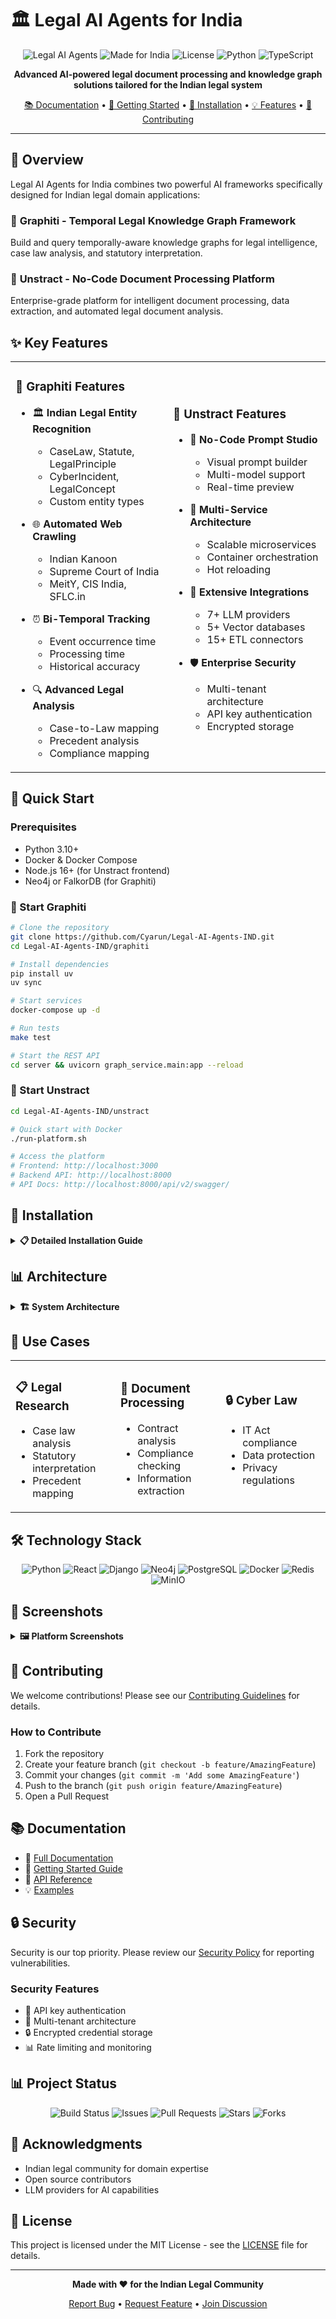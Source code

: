 # 🏛️ Legal AI Agents for India

<div align="center">

![Legal AI Agents](https://img.shields.io/badge/Legal_AI-Agents-blue?style=for-the-badge&logo=law&logoColor=white)
![Made for India](https://img.shields.io/badge/Made_for-India-🇮🇳-orange?style=for-the-badge)
![License](https://img.shields.io/badge/License-MIT-green?style=for-the-badge)
![Python](https://img.shields.io/badge/Python-3.10+-blue?style=for-the-badge&logo=python&logoColor=white)
![TypeScript](https://img.shields.io/badge/TypeScript-React-blue?style=for-the-badge&logo=typescript&logoColor=white)

<p align="center">
  <b>Advanced AI-powered legal document processing and knowledge graph solutions tailored for the Indian legal system</b>
</p>

[📚 Documentation](https://github.com/Cyarun/Legal-AI-Agents-IND/wiki) • 
[🚀 Getting Started](#-quick-start) • 
[🔧 Installation](#-installation) • 
[💡 Features](#-key-features) • 
[🤝 Contributing](#-contributing)

</div>

---

## 🌟 Overview

Legal AI Agents for India combines two powerful AI frameworks specifically designed for Indian legal domain applications:

### 🔮 **Graphiti** - Temporal Legal Knowledge Graph Framework
Build and query temporally-aware knowledge graphs for legal intelligence, case law analysis, and statutory interpretation.

### 📄 **Unstract** - No-Code Document Processing Platform
Enterprise-grade platform for intelligent document processing, data extraction, and automated legal document analysis.

## ✨ Key Features

<table>
<tr>
<td width="50%">

### 🔮 Graphiti Features

- 🏛️ **Indian Legal Entity Recognition**
  - CaseLaw, Statute, LegalPrinciple
  - CyberIncident, LegalConcept
  - Custom entity types

- 🌐 **Automated Web Crawling**
  - Indian Kanoon
  - Supreme Court of India
  - MeitY, CIS India, SFLC.in

- ⏰ **Bi-Temporal Tracking**
  - Event occurrence time
  - Processing time
  - Historical accuracy

- 🔍 **Advanced Legal Analysis**
  - Case-to-Law mapping
  - Precedent analysis
  - Compliance mapping

</td>
<td width="50%">

### 📄 Unstract Features

- 🎨 **No-Code Prompt Studio**
  - Visual prompt builder
  - Multi-model support
  - Real-time preview

- 🔄 **Multi-Service Architecture**
  - Scalable microservices
  - Container orchestration
  - Hot reloading

- 🔌 **Extensive Integrations**
  - 7+ LLM providers
  - 5+ Vector databases
  - 15+ ETL connectors

- 🛡️ **Enterprise Security**
  - Multi-tenant architecture
  - API key authentication
  - Encrypted storage

</td>
</tr>
</table>

## 🚀 Quick Start

### Prerequisites

- Python 3.10+
- Docker & Docker Compose
- Node.js 16+ (for Unstract frontend)
- Neo4j or FalkorDB (for Graphiti)

### 🔮 Start Graphiti

```bash
# Clone the repository
git clone https://github.com/Cyarun/Legal-AI-Agents-IND.git
cd Legal-AI-Agents-IND/graphiti

# Install dependencies
pip install uv
uv sync

# Start services
docker-compose up -d

# Run tests
make test

# Start the REST API
cd server && uvicorn graph_service.main:app --reload
```

### 📄 Start Unstract

```bash
cd Legal-AI-Agents-IND/unstract

# Quick start with Docker
./run-platform.sh

# Access the platform
# Frontend: http://localhost:3000
# Backend API: http://localhost:8000
# API Docs: http://localhost:8000/api/v2/swagger/
```

## 🔧 Installation

<details>
<summary><b>📋 Detailed Installation Guide</b></summary>

### Graphiti Installation

1. **Set up environment variables**
   ```bash
   export OPENAI_API_KEY="your-api-key"
   export NEO4J_URI="bolt://localhost:7687"
   export NEO4J_USER="neo4j"
   export NEO4J_PASSWORD="password"
   ```

2. **Install dependencies**
   ```bash
   cd graphiti
   pip install uv
   uv sync
   ```

3. **Start graph database**
   ```bash
   docker-compose up -d neo4j
   ```

### Unstract Installation

1. **Configure environment**
   ```bash
   cd unstract
   cp docker/.env.example docker/.env
   ```

2. **Start all services**
   ```bash
   ./run-platform.sh
   ```

3. **Development setup**
   ```bash
   # Backend
   ./dev-env-cli.sh -e -s backend
   ./dev-env-cli.sh -a -s backend
   ./dev-env-cli.sh -i -s backend

   # Frontend
   cd frontend
   npm install
   npm start
   ```

</details>

## 📊 Architecture

<details>
<summary><b>🏗️ System Architecture</b></summary>

### Graphiti Architecture
```mermaid
graph TD
    A[Web Crawler] --> B[Entity Extractor]
    B --> C[Knowledge Graph]
    C --> D[Neo4j/FalkorDB]
    E[MCP Server] --> C
    F[REST API] --> C
    G[Query Engine] --> C
```

### Unstract Architecture
```mermaid
graph TD
    A[React Frontend] --> B[Django Backend]
    B --> C[Platform Service]
    B --> D[Prompt Service]
    B --> E[X2Text Service]
    B --> F[Runner Service]
    C --> G[LLM Providers]
    D --> H[Vector DBs]
    E --> I[Document Storage]
```

</details>

## 🎯 Use Cases

<table>
<tr>
<td width="33%">

### 📋 Legal Research
- Case law analysis
- Statutory interpretation
- Precedent mapping

</td>
<td width="33%">

### 📑 Document Processing
- Contract analysis
- Compliance checking
- Information extraction

</td>
<td width="33%">

### 🔒 Cyber Law
- IT Act compliance
- Data protection
- Privacy regulations

</td>
</tr>
</table>

## 🛠️ Technology Stack

<div align="center">

![Python](https://img.shields.io/badge/Python-3776AB?style=flat-square&logo=python&logoColor=white)
![React](https://img.shields.io/badge/React-20232A?style=flat-square&logo=react&logoColor=61DAFB)
![Django](https://img.shields.io/badge/Django-092E20?style=flat-square&logo=django&logoColor=white)
![Neo4j](https://img.shields.io/badge/Neo4j-008CC1?style=flat-square&logo=neo4j&logoColor=white)
![PostgreSQL](https://img.shields.io/badge/PostgreSQL-316192?style=flat-square&logo=postgresql&logoColor=white)
![Docker](https://img.shields.io/badge/Docker-2CA5E0?style=flat-square&logo=docker&logoColor=white)
![Redis](https://img.shields.io/badge/Redis-DC382D?style=flat-square&logo=redis&logoColor=white)
![MinIO](https://img.shields.io/badge/MinIO-C72E49?style=flat-square&logo=minio&logoColor=white)

</div>

## 📸 Screenshots

<details>
<summary><b>🖼️ Platform Screenshots</b></summary>

### Unstract Prompt Studio
![Prompt Studio](https://via.placeholder.com/800x400?text=Prompt+Studio+Interface)

### Graphiti Knowledge Graph
![Knowledge Graph](https://via.placeholder.com/800x400?text=Knowledge+Graph+Visualization)

</details>

## 🤝 Contributing

We welcome contributions! Please see our [Contributing Guidelines](CONTRIBUTING.md) for details.

### How to Contribute

1. Fork the repository
2. Create your feature branch (`git checkout -b feature/AmazingFeature`)
3. Commit your changes (`git commit -m 'Add some AmazingFeature'`)
4. Push to the branch (`git push origin feature/AmazingFeature`)
5. Open a Pull Request

## 📚 Documentation

- 📖 [Full Documentation](https://github.com/Cyarun/Legal-AI-Agents-IND/wiki)
- 🚀 [Getting Started Guide](https://github.com/Cyarun/Legal-AI-Agents-IND/wiki/Getting-Started)
- 🔧 [API Reference](https://github.com/Cyarun/Legal-AI-Agents-IND/wiki/API-Reference)
- 💡 [Examples](https://github.com/Cyarun/Legal-AI-Agents-IND/wiki/Examples)

## 🔒 Security

Security is our top priority. Please review our [Security Policy](SECURITY.md) for reporting vulnerabilities.

### Security Features
- 🔐 API key authentication
- 🏢 Multi-tenant architecture
- 🔒 Encrypted credential storage
- 📊 Rate limiting and monitoring

## 📊 Project Status

<div align="center">

![Build Status](https://img.shields.io/github/actions/workflow/status/Cyarun/Legal-AI-Agents-IND/ci.yml?style=flat-square)
![Issues](https://img.shields.io/github/issues/Cyarun/Legal-AI-Agents-IND?style=flat-square)
![Pull Requests](https://img.shields.io/github/issues-pr/Cyarun/Legal-AI-Agents-IND?style=flat-square)
![Stars](https://img.shields.io/github/stars/Cyarun/Legal-AI-Agents-IND?style=flat-square)
![Forks](https://img.shields.io/github/forks/Cyarun/Legal-AI-Agents-IND?style=flat-square)

</div>

## 🙏 Acknowledgments

- Indian legal community for domain expertise
- Open source contributors
- LLM providers for AI capabilities

## 📄 License

This project is licensed under the MIT License - see the [LICENSE](LICENSE) file for details.

---

<div align="center">

**Made with ❤️ for the Indian Legal Community**

[Report Bug](https://github.com/Cyarun/Legal-AI-Agents-IND/issues) • 
[Request Feature](https://github.com/Cyarun/Legal-AI-Agents-IND/issues) • 
[Join Discussion](https://github.com/Cyarun/Legal-AI-Agents-IND/discussions)

</div>